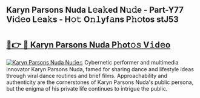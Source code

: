 ## Karyn Parsons Nuda L𝚎a𝚔ed N𝚞𝚍e - Part-Y77 Vi𝚍𝚎o L𝚎a𝚔s - H𝚘𝚝 O𝚗𝚕yf𝚊ns P𝚑𝚘tos stJ53

# <h2><a href="http://kf6a3u1.oniu.top/?m=Karyn+Parsons+Nuda">🔗👉 🔴 Karyn Parsons Nuda P𝚑ot𝚘𝚜 V𝚒d𝚎o</a></h2>

[![Karyn Parsons Nuda Nu𝚍e𝚜](https://i.imgur.com/0qMVB7G.gif)](http://kf6a3u1.oniu.top/?m=Karyn+Parsons+Nuda)
Cybernetic performer and multimedia innovator Karyn Parsons Nuda, famed for sharing dance and lifestyle ideas through viral dance routines and brief films. Approachability and authenticity are the cornerstones of Karyn Parsons Nuda's public persona, but the enigma of his private life continues to intrigue the public.  
